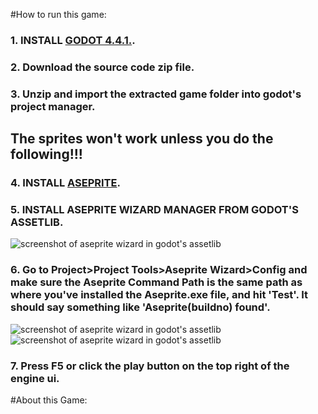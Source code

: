 #How to run this game:
### 1. INSTALL [GODOT 4.4.1.](https://godotengine.org/download/archive/4.4.1-stable/).
### 2. Download the source code zip file.
### 3. Unzip and import the extracted game folder into godot's project manager.
## The sprites won't work unless you do the following!!!
### 4. INSTALL [ASEPRITE](https://github.com/aseprite/aseprite).
### 5. INSTALL ASEPRITE WIZARD MANAGER FROM GODOT'S ASSETLIB.
![screenshot of aseprite wizard in godot's assetlib](https://github.com/KababDoesGitHub//unstopCognitionGameJam/blob/main/Screenshot_2025-09-16_174901.png?raw=true)
### 6. Go to Project>Project Tools>Aseprite Wizard>Config and make sure the Aseprite Command Path is the same path as where you've installed the Aseprite.exe file, and hit 'Test'. It should say something like 'Aseprite(buildno) found'.
![screenshot of aseprite wizard in godot's assetlib](https://github.com/KababDoesGitHub//unstopCognitionGameJam/blob/main/Screenshot_2025-09-16_175344.png?raw=true)
![screenshot of aseprite wizard in godot's assetlib](https://github.com/KababDoesGitHub//unstopCognitionGameJam/blob/main/Screenshot_2025-09-16_175850.png?raw=true)
### 7. Press F5 or click the play button on the top right of the engine ui.

#About this Game:
